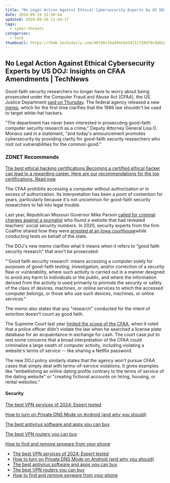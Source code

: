 ```yaml
---
title: "No Legal Action Against Ethical Cybersecurity Experts by US DOJ: Insights on CFAA Amendments | TechNews"
date: 2024-09-19 15:50:44
updated: 2024-09-20 11:44:17
tags:
  - cyber-threats
categories:
  - tech
thumbnail: https://thmb.techidaily.com/497e0cf4a494c643d111720df0c9d81e356ffb4889a6eb2b11c281fd2cb5d878.jpg
---
```


## No Legal Action Against Ethical Cybersecurity Experts by US DOJ: Insights on CFAA Amendments | TechNews

Good-faith security researchers no longer have to worry about being prosecuted under the Computer Fraud and Abuse Act (CFAA), the US Justice Department [said on Thursday](https://www.justice.gov/opa/pr/department-justice-announces-new-policy-charging-cases-under-computer-fraud-and-abuse-act). The federal agency released a new [memo](https://www.justice.gov/opa/press-release/file/1507126/download), which for the first time clarifies that the 1986 law shouldn't be used to target white-hat hackers. 

"The department has never been interested in prosecuting good-faith computer security research as a crime," Deputy Attorney General Lisa O. Monaco said in a statement, "and today's announcement promotes cybersecurity by providing clarity for good-faith security researchers who root out vulnerabilities for the common good."

### **ZDNET** Recommends

[The best ethical hacking certifications Becoming a certified ethical hacker can lead to a rewarding career. Here are our recommendations for the top certifications.  Read now](https://www.zdnet.com/article/best-ethical-hacking-certification/)

The CFAA prohibits accessing a computer without authorization or in excess of authorization. Its interpretation has been a point of contention for years, particularly because it's not uncommon for good-faith security researchers to fall into legal trouble. 

Last year, Republican Missouri Governor Mike Parson [called for criminal charges against a journalist](https://www.zdnet.com/article/court-rules-that-data-scraping-is-legal-in-linkedin-appeal/) who found a website that had revealed teachers' social security numbers. In 2020, security experts from the firm Coalfire shared how they were [arrested at an Iowa courthouse](https://www.zdnet.com/article/black-hat-when-penetration-testing-earns-you-a-felony-record/)while conducting tests on behalf of the state.

The DOJ's new memo clarifies what it means when it refers to "good faith security research" that won't be prosecuted: 

"'Good faith security research' means accessing a computer solely for purposes of good-faith testing, investigation, and/or correction of a security flaw or vulnerability, where such activity is carried out in a manner designed to avoid any harm to individuals or the public, and where the information derived from the activity is used primarily to promote the security or safety of the class of devices, machines, or online services to which the accessed computer belongs, or those who use such devices, machines, or online services."

The memo also states that any "research" conducted for the intent of extortion doesn't count as good faith. 

The Supreme Court last year [limited the scope of the CFAA](https://www.zdnet.com/article/us-supreme-court-limits-scope-of-cfaa-and-rules-bribing-cops-for-data-is-not-hacking/), when it ruled that a police officer didn't violate the law when he searched a license plate database for an acquaintance in exchange for cash. The court case put to rest some concerns that a broad interpretation of the CFAA could criminalize a large swath of computer activity, including violating a website's terms of service -- like sharing a Netflix password. 

The new DOJ policy similarly states that the agency won't pursue CFAA cases that simply deal with terms-of-service violations. It gives examples like "embellishing an online dating profile contrary to the terms of service of the dating website" or "creating fictional accounts on hiring, housing, or rental websites." 

#### Security

[The best VPN services of 2024: Expert tested](https://www.zdnet.com/article/best-vpn/ "The best VPN services of 2024: Expert tested")

[How to turn on Private DNS Mode on Android (and why you should)](https://www.zdnet.com/article/how-to-turn-on-private-dns-mode-on-android-and-why-you-should/ "How to turn on Private DNS Mode on Android (and why you should)")

[The best antivirus software and apps you can buy](https://www.zdnet.com/article/best-antivirus/ "The best antivirus software and apps you can buy")

[The best VPN routers you can buy](https://www.zdnet.com/article/best-vpn-router/ "The best VPN routers you can buy")

[How to find and remove spyware from your phone](https://www.zdnet.com/article/how-to-find-and-remove-spyware-from-your-phone/ "How to find and remove spyware from your phone")

* [The best VPN services of 2024: Expert tested](https://www.zdnet.com/article/best-vpn/ "The best VPN services of 2024: Expert tested")
* [How to turn on Private DNS Mode on Android (and why you should)](https://www.zdnet.com/article/how-to-turn-on-private-dns-mode-on-android-and-why-you-should/ "How to turn on Private DNS Mode on Android (and why you should)")
* [The best antivirus software and apps you can buy](https://www.zdnet.com/article/best-antivirus/ "The best antivirus software and apps you can buy")
* [The best VPN routers you can buy](https://www.zdnet.com/article/best-vpn-router/ "The best VPN routers you can buy")
* [How to find and remove spyware from your phone](https://www.zdnet.com/article/how-to-find-and-remove-spyware-from-your-phone/ "How to find and remove spyware from your phone")

<ins class="adsbygoogle"
     style="display:block"
     data-ad-format="autorelaxed"
     data-ad-client="ca-pub-7571918770474297"
     data-ad-slot="1223367746"></ins>



<ins class="adsbygoogle"
     style="display:block"
     data-ad-client="ca-pub-7571918770474297"
     data-ad-slot="8358498916"
     data-ad-format="auto"
     data-full-width-responsive="true"></ins>
